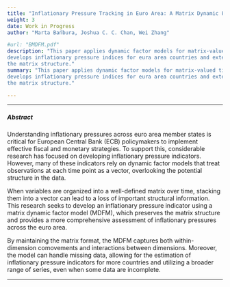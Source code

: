 ```yaml
---
title: "Inflationary Pressure Tracking in Euro Area: A Matrix Dynamic Factor Approach with Missing Data Resolution"
weight: 3
date: Work in Progress
author: "Marta Bańbura, Joshua C. C. Chan, Wei Zhang"

#url: "BMDFM.pdf"
description: "This paper applies dynamic factor models for matrix-valued time series on euro area inflation panel and 
develops inflationary pressure indices for eura area countries and extend the model to estimate missing data employing 
the matrix structure."
summary: "This paper applies dynamic factor models for matrix-valued time series on euro area inflation panel and 
develops inflationary pressure indices for eura area countries and extend the model to estimate missing data employing 
the matrix structure."

---
```



[//]: # ()

---

##### Abstract

Understanding inflationary pressures across euro area member states is critical for European Central Bank (ECB) policymakers to implement effective fiscal and monetary strategies. To support this, considerable research has focused on developing inflationary pressure indicators. However, many of these indicators rely on dynamic factor models that treat observations at each time point as a vector, overlooking the potential structure in the data.
<br />  

When variables are organized into a well-defined matrix over time, stacking them into a vector can lead to a loss of important structural information. This research seeks to develop an inflationary pressure indicator using a matrix dynamic factor model (MDFM), which preserves the matrix structure and provides a more comprehensive assessment of inflationary pressures across the euro area.
<br />  

By maintaining the matrix format, the MDFM captures both within-dimension comovements and interactions between dimensions. Moreover, the model can handle missing data, allowing for the estimation of inflationary pressure indicators for more countries and utilizing a broader range of series, even when some data are incomplete.


---
